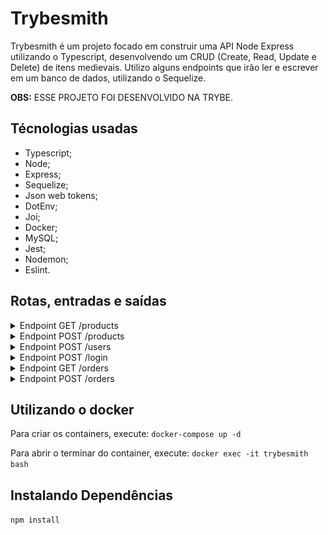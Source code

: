 # Trybesmith

Trybesmith é um projeto focado em construir uma API Node Express utilizando o Typescript, desenvolvendo um CRUD (Create, Read, Update e Delete) de itens medievais. Utilizo alguns endpoints que irão ler e escrever em um banco de dados, utilizando o Sequelize.

<strong>OBS:</strong> ESSE PROJETO FOI DESENVOLVIDO NA TRYBE.

## Técnologias usadas
* Typescript;
* Node;
* Express;
* Sequelize;
* Json web tokens;
* DotEnv;
* Joi;
* Docker;
* MySQL;
* Jest;
* Nodemon;
* Eslint.

## Rotas, entradas e saídas

<details>
<summary>Endpoint GET /products</summary><br />
Utilizado para retornar as informações de todos os produtos que contém no banco de dados.

##### Exemplo de entrada:
<img alt="imagem-exemplo-entrada-correta-get-products" src="/images-readme/get-products-exemplo-entrada.png">

##### Exemplo de saída:
<img alt="imagem-exemplo-saída-correta--get-products" src="/images-readme/get-products-exemplo-saida.png">

</details>

<details>
<summary>Endpoint POST /products</summary><br />
Utilizado para cadastrar produtos no banco de dados. Para isso, o banco de dados exige que o usuário insira um nome e a quantidade de ouros do produto.

##### Informações necessárias:
* <strong>name:</strong> É o nome do produto. Deve ser enviado como string e o mínimo de caracters é 3. É obrigatório.
* <strong>amount:</strong> É a quantidade de ouros do produto. Deve ser enviado como string e o mínimo de caracters é 2. É obrigatório.

##### Exemplo de entrada:
<img alt="imagem-exemplo-entrada-correta-post-products" src="/images-readme/post-products-exemplo-entrada.png">

##### Exemplo de saída:
<img alt="imagem-exemplo-saída-correta-post-products" src="/images-readme/post-products-exemplo-saida.png">

#### Inserindo informações incorretas
Existem dois cenários onde a saída acima pode não ser retornada: caso não preencha os requisitos necessários(explicados nas Informações Necessárias acima) e caso falte alguma das informações obrigatórias. Ambas possuem retornos diferentes.

<strong>Exemplo caso não preencha os requisitos necessários:</strong>
```
{
  "message": "\"name\" is not allowed to be empty"
}
```

<strong>Exemplo caso esteja faltando alguma das informações obrigatórias</strong>
```
{
  "message": "\"name\" is required"
}
```

</details>

<details>
<summary>Endpoint POST /users</summary><br />
Utilizado para criar um novo usuário. Para isso, necessita de um username, classe, level e senha. Após, retornará um token caso todas as informações enviadas foram validadas corretamente.

##### Informações necessárias:
* <strong>username:</strong> É o nome de usuário. Deve ser enviado como string e o mínimo de caracters é 3. É obrigatório.
* <strong>classe:</strong> É a classe do usuário. Deve ser enviado como string e o mínimo de caracters é 3. É obrigatório.
* <strong>level:</strong> É o level do usuário. Deve ser enviado como number e mínimo ser acima de 1. É obrigatório. 
* <strong>password:</strong> É a senha do usuário. Deve ser enviado como string e deve conter no mínimo 8 caracter. É obrigatório.

##### Exemplo de entrada:
<img alt="imagem-exemplo-entrada-correta-post-users" src="/images-readme/post-users-exemplo-entrada.png">

##### Exemplo de saída:
<img alt="imagem-exemplo-saída-correta-post-users" src="/images-readme/post-users-exemplo-saida.png">

#### Inserindo informações incorretas
Existem dois cenários onde a saída acima pode não ser retornada: caso não preencha os requisitos necessários(explicados nas Informações Necessárias acima) e caso falte alguma das informações obrigatórias. Cada um deles terá uma mensagem diferente avisando o motivo de estar incorreta.

<strong>Exemplo caso não preencha os requisitos necessários:</strong>
```
{
  "message": "\"classe\" is not allowed to be empty"
}
```

<strong>Exemplo caso esteja faltando alguma das informações obrigatórias</strong>
```
{
  "message": "\"username\" is required"
}
```

</details>

<details>
<summary>Endpoint POST /login</summary><br />
Utilizado para logar na conta. Para isso, necessita de um username e senha. Após, retornará um token caso todas as informações enviadas foram validadas corretamente.

##### Informações necessárias:
* <strong>username:</strong> É o nome de usuário. Deve ser enviado como string e o mínimo de caracters é 3. É obrigatório.
* <strong>password:</strong> É a senha do usuário. Deve ser enviado como string e deve conter no mínimo 8 caracter. É obrigatório.

##### Exemplo de entrada:
<img alt="imagem-exemplo-entrada-correta-post-login" src="/images-readme/post-login-exemplo-entrada.png">

##### Exemplo de saída:
<img alt="imagem-exemplo-saída-correta-post-login" src="/images-readme/post-login-exemplo-saida.png">

#### Inserindo informações incorretas
Existem dois cenários onde a saída acima pode não ser retornada: caso não preencha os requisitos necessários(explicados nas Informações Necessárias acima) e caso falte alguma das informações obrigatórias. Cada um deles terá uma mensagem diferente avisando o motivo de estar incorreta.

<strong>Exemplo caso não preencha os requisitos necessários:</strong>
```
{
  "message": "\"password\" is not allowed to be empty"
}
```

<strong>Exemplo caso esteja faltando alguma das informações obrigatórias</strong>
```
{
  "message": "\"username\" is required"
}
```

</details>

<details>
<summary>Endpoint GET /orders</summary><br />
Utilizado para retornar as informações das compras realizadas.

##### Exemplo de entrada:
<img alt="imagem-exemplo-entrada-correta-get-orders" src="/images-readme/get-orders-exemplo-entrada.png">

##### Exemplo de saída:
<img alt="imagem-exemplo-saida-correta-get-orders" src="/images-readme/get-orders-exemplo-saida.png">

</details>

<details>
<summary>Endpoint POST /orders</summary><br />
Utilizado para criar uma nova compra. Para isso, necessita de um array com Ids dos produtos e de um token valido. Caso as informações estejam corretas, retornara as informações da nova compra.

##### Informações necessárias:
* <strong>productsIds:</strong> São os Ids dos produtos da compra. Deve ser enviado como um array de number e no mínimo ter 1 Id. É obrigatório.

##### Exemplo de entrada:
<img alt="imagem-exemplo-entrada-correta-post-orders" src="/images-readme/post-orders-exemplo-entrada.png">

##### Exemplo de saída:
<img alt="imagem-exemplo-saida-correta-post-orders" src="/images-readme/post-orders-exemplo-saida.png">

#### Inserindo informações incorretas
Existem quatro cenários onde a saída acima pode não ser retornada: não conter o productsIds, productsId não for um array e caso venha vazia, caso não tenha o token e um token invalido.

<strong>Exemplo caso não contenha o productsIds:</strong>
```
{
  "message": "\"productsIds\" is required"
}
```

<strong>Exemplo caso productsIds seja um array vazio:</strong>
```
{
  "message": "\"productsIds\" must include only numbers"
}
```

<strong>Exemplo caso não contenha o token:</strong>
```
{
  "message": "Token not found"
}
```

<strong>Exemplo caso o token tenha expirado ou seja inválido:</strong>
```
{
  "message": "Invalid token"
}
```

</details>

## Utilizando o docker
Para criar os containers, execute: `docker-compose up -d`

Para abrir o terminar do container, execute: `docker exec -it trybesmith bash`

## Instalando Dependências
  `npm install`

<!-- 

## Banco de dados
Para criar o banco de dados, execute: `npm run prestart`

Para popular o banco de dados: `npm run seed`

## Aplicação Node:
Para executar a aplicação e acessar as rotas, execute: `npm run debug`


## Executando Testes
Para rodar todos os testes:

  `npm test`

<!-- 
Para rodar um teste específico:

  `npm test nomeDoArquivo`

exemplo:
`npm test post`


<strong>OBS:</strong> Os testes irão rodar com os testes de cobertura
 -->
